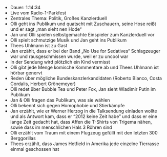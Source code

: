- Dauer: 1:14:34
- Live vom Radio-1-Parkfest
- Zentrales Thema: Politik, Großes Kanzlerduell
- Olli geht ins Publikum und quatscht mit Zuschauern, seine Hose reißt und er sagt „man sieht nen Hode“
- Jan und Olli spielen selbstgemachte Einspieler zum Kanzlerduell vor
- Olli spielt schmutzige Musik und Jan geht ins Publikum
- Thees Uhlmann ist zu Gast
- Jan erzählt, dass er bei der Band „No Use for Sedatives“ Schlagzeuger war und rausgeschmissen wurde, weil er zu uncool war
- In der Sendung wird plötzlich ein Kind vermisst
- Olli gibt jede Menge komische Kommentare ab und Thees Uhlmann ist hörbar genervt
- Reden über mögliche Bundeskanzlerkandidaten (Roberto Blanco, Costa Cordalis, Herbert Grönemeyer)
- Olli redet über Bubble Tea und Peter Fox, Jan sieht Wladimir Putin im Publikum
- Jan & Olli fragen das Publikum, was sie wählen
- Olli bekennt sich gegen Homophobie und Stierkämpfe
- Jan erzählt, wie er Werner Herzog in die Talksendung einladen wollte und als Antwort kam, dass er “2012 keine Zeit habe” und dass er eine lange Zeit gedacht hat, dass Affen die T-Shirts von Trigema nähen, sowie dass im menschlichen Hals 3 Röhren sind
- Olli erzählt vom Traum mit einem Flugzeug gefüllt mit den letzten 300 Berggorillas
- Thees erzählt, dass James Hetfield in Amerika jede einzelne Tierrasse einmal geschossen hat
